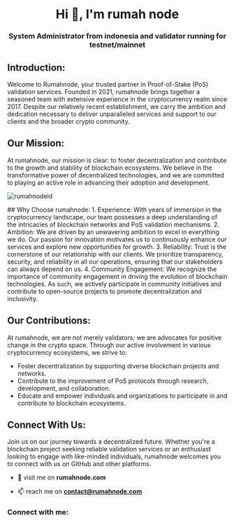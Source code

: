 <h1 align="center">Hi 👋, I'm rumah node</h1>
<h3 align="center">System Administrator from indonesia and validator running for testnet/mainnet</h3>

## Introduction:
Welcome to Rumahnode, your trusted partner in Proof-of-Stake (PoS) validation services. Founded in 2021, rumahnode brings together a seasoned team with extensive experience in the cryptocurrency realm since 2017. Despite our relatively recent establishment, we carry the ambition and dedication necessary to deliver unparalleled services and support to our clients and the broader crypto community.

## Our Mission:
At rumahnode, our mission is clear: to foster decentralization and contribute to the growth and stability of blockchain ecosystems. We believe in the transformative power of decentralized technologies, and we are committed to playing an active role in advancing their adoption and development.


<p align="left"> <img src="https://komarev.com/ghpvc/?username=rumahnodeid&label=Profile%20views&color=0e75b6&style=flat" alt="rumahnodeid" /> </p>
## Why Choose rumahnode:
1. Experience: With years of immersion in the cryptocurrency landscape, our team possesses a deep understanding of the intricacies of blockchain networks and PoS validation mechanisms.
2. Ambition: We are driven by an unwavering ambition to excel in everything we do. Our passion for innovation motivates us to continuously enhance our services and explore new opportunities for growth.
3. Reliability: Trust is the cornerstone of our relationship with our clients. We prioritize transparency, security, and reliability in all our operations, ensuring that our stakeholders can always depend on us.
4. Community Engagement: We recognize the importance of community engagement in driving the evolution of blockchain technologies. As such, we actively participate in community initiatives and contribute to open-source projects to promote decentralization and inclusivity.

## Our Contributions:
At rumahnode, we are not merely validators; we are advocates for positive change in the crypto space. Through our active involvement in various cryptocurrency ecosystems, we strive to:

- Foster decentralization by supporting diverse blockchain projects and networks.
- Contribute to the improvement of PoS protocols through research, development, and collaboration.
- Educate and empower individuals and organizations to participate in and contribute to blockchain ecosystems.
## Connect With Us:
Join us on our journey towards a decentralized future. Whether you're a blockchain project seeking reliable validation services or an enthusiast looking to engage with like-minded individuals, rumahnode welcomes you to connect with us on GitHub and other platforms.

- 🤝 visit me on **rumahnode.com**

- 📫 reach me on **contact@rumahnode.com**

<h3 align="left">Connect with me:</h3>
<p align="left">
</p>
